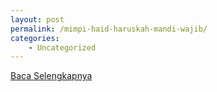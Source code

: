 ```yaml
---
layout: post
permalink: /mimpi-haid-haruskah-mandi-wajib/
categories:
    - Uncategorized
---
```


[Baca Selengkapnya](/02)